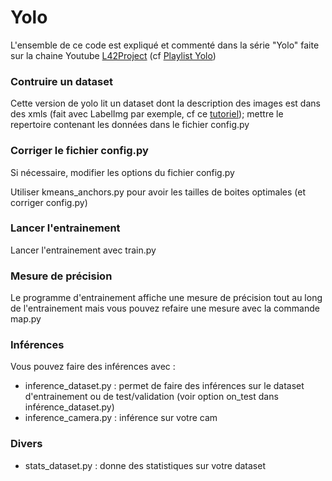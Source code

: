 # Yolo

L'ensemble de ce code est expliqué et commenté dans la série "Yolo" faite sur la chaine Youtube [L42Project](https://www.youtube.com/channel/UCn09iU3hS5Fpxv0XniGv2FQ) (cf [Playlist Yolo](https://www.youtube.com/playlist?list=PLALfJegMRGp2AIqY4PcRH678fG7eCzmKr))

### Contruire un dataset

Cette version de yolo lit un dataset dont la description des images est dans des xmls (fait avec LabelImg par exemple, cf ce [tutoriel](https://www.youtube.com/watch?v=VWXXFFDqBqA)); mettre le repertoire contenant les données dans le fichier config.py

### Corriger le fichier config.py

Si nécessaire, modifier les options du fichier config.py

Utiliser kmeans_anchors.py pour avoir les tailles de boites optimales (et corriger config.py)

### Lancer l'entrainement

Lancer l'entrainement avec train.py

### Mesure de précision

Le programme d'entrainement affiche une mesure de précision tout au long de l'entrainement mais vous pouvez refaire une mesure avec la commande map.py

### Inférences

Vous pouvez faire des inférences avec :
 - inference_dataset.py : permet de faire des inférences sur le dataset d'entrainement ou de test/validation (voir option on_test dans inférence_dataset.py)
 - inference_camera.py : inférence sur votre cam

### Divers

 - stats_dataset.py : donne des statistiques sur votre dataset
 